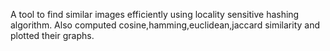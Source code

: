 A tool to find similar images efficiently using locality sensitive hashing algorithm.
Also computed cosine,hamming,euclidean,jaccard similarity and plotted their graphs.

